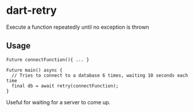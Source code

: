 # dart-retry
Execute a function repeatedly until no exception is thrown

## Usage

    Future connectFunction(){ ... }

    Future main() async {
      // Tries to connect to a database 6 times, waiting 10 seconds each time
      final db = await retry(connectFunction);
    }

Useful for waiting for a server to come up.
